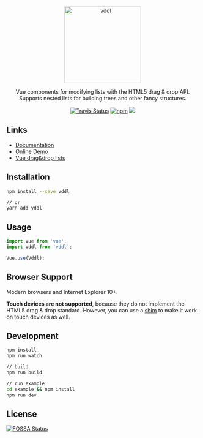 <br>
<p align="center">
  <a href="http://hejx.space/vddl">
    <img src="https://raw.githubusercontent.com/hejianxian/vddl/master/media/Vddl-400.png" width="200" alt="vddl"/>
  </a>
</p>
<p align="center">
  Vue components for modifying lists with the HTML5 drag & drop API. Supports nested lists for building trees and other fancy structures.
</p>

<p align="center">
  <a href="https://travis-ci.org/hejianxian/vddl"><img alt="Travis Status" src="https://img.shields.io/travis/hejianxian/vddl/master.svg?style=flat-square"></a>
  <a href="https://www.npmjs.com/package/vddl"><img alt="npm" src="https://img.shields.io/npm/v/vddl.svg?style=flat-square"></a>
  <a href="https://app.fossa.io/projects/git%2Bhttps%3A%2F%2Fgithub.com%2Fhejianxian%2Fvddl?ref=badge_shield" alt="FOSSA Status"><img src="https://app.fossa.io/api/projects/git%2Bhttps%3A%2F%2Fgithub.com%2Fhejianxian%2Fvddl.svg?type=shield"/></a>
</p>


## Links

- [Documentation](http://hejx.space/vddl)
- [Online Demo](http://hejx.space/vddl-demo)
- [Vue drag&drop lists](https://github.com/hejianxian/vue-drag-and-drop-list)

## Installation

````bash
npm install --save vddl

// or
yarn add vddl
````

## Usage

```js
import Vue from 'vue';
import Vddl from 'vddl';

Vue.use(Vddl);
```

## Browser Support

Modern browsers and Internet Explorer 10+.

**Touch devices are not supported**, because they do not implement the HTML5 drag & drop standard. However, you can use a [shim](https://github.com/timruffles/ios-html5-drag-drop-shim) to make it work on touch devices as well.

## Development

````bash
npm install
npm run watch

// build
npm run build

// run example
cd example && npm install
npm run dev
````

## License

[![FOSSA Status](https://app.fossa.io/api/projects/git%2Bhttps%3A%2F%2Fgithub.com%2Fhejianxian%2Fvddl.svg?type=large)](https://app.fossa.io/projects/git%2Bhttps%3A%2F%2Fgithub.com%2Fhejianxian%2Fvddl?ref=badge_large)
